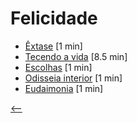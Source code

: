 # Felicidade

- [Êxtase](./extase.html) <span class="word-count">[1 min]</span>
- [Tecendo a vida](./tecendo-a-vida.html) <span class="word-count">[8.5 min]</span>
- [Escolhas](./escolhas.html) <span class="word-count">[1 min]</span>
- [Odisseia interior](./odisseia-interior.html) <span class="word-count">[1 min]</span>
- [Eudaimonia](./eudaimonia.html) <span class="word-count">[1 min]</span>

[<--](../)
